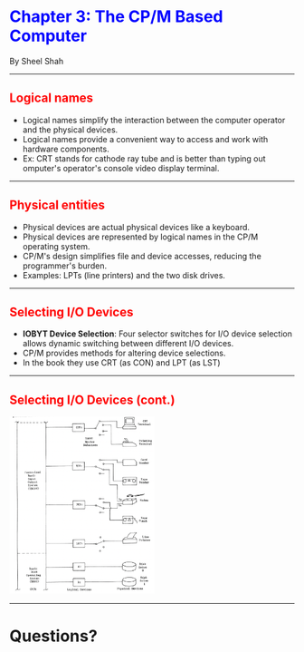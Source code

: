 # <span style="color: blue">Chapter 3: The CP/M Based Computer</span>

By Sheel Shah

---

## <span style="color: red">Logical names</span>

 - Logical names simplify the interaction between the computer operator and the physical devices.
 - Logical names provide a convenient way to access and work with hardware components.
 - Ex: CRT stands for cathode ray tube and is better than typing out omputer's operator's console video display terminal.

---

## <span style="color: red">Physical entities</span>

 - Physical devices are actual physical devices like a keyboard.
 - Physical devices are represented by logical names in the CP/M operating system.
 - CP/M's design simplifies file and device accesses, reducing the programmer's burden.
 - Examples: LPTs (line printers) and the two disk drives.

---

## <span style="color: red">Selecting I/O Devices</span>

 - **IOBYT Device Selection**: Four selector switches for I/O device selection allows dynamic switching between different I/O devices.
 - CP/M provides methods for altering device selections.
 - In the book they use CRT (as CON) and LPT (as LST)

---

## <span style="color: red">Selecting I/O Devices (cont.)</span>

<img src="images/figure3-1.png" alt="keyboard" title="A keyboard" width="51%" height="51%" /> 

---

# Questions?